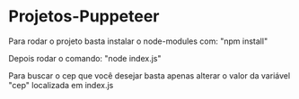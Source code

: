 # Projetos-Puppeteer

Para rodar o projeto basta instalar o node-modules com: "npm install"

Depois rodar o comando: "node index.js"

Para buscar o cep que você desejar basta apenas alterar o valor da variável "cep" localizada em index.js
